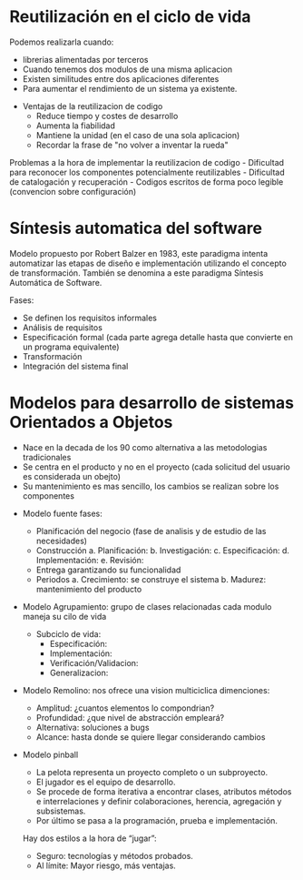 # Reutilización en el ciclo de vida

Podemos realizarla cuando:

- librerias alimentadas por terceros
- Cuando tenemos dos modulos de una misma aplicacion 
- Existen similitudes entre dos aplicaciones diferentes
- Para aumentar el rendimiento de un sistema ya existente.

* Ventajas de la reutilizacion de codigo
	- Reduce tiempo y costes de desarrollo
	- Aumenta la fiabilidad
	- Mantiene la unidad (en el caso de una sola aplicacion)
	- Recordar la frase de "no volver a inventar la rueda"

 Problemas a la hora de implementar la reutilizacion de codigo
	- Dificultad para reconocer los componentes potencialmente reutilizables
	- Dificultad de catalogación y recuperación
	- Codigos escritos de forma poco legible (convencion sobre configuración)


# Síntesis automatica del software



Modelo propuesto por Robert Balzer en 1983, este paradigma intenta automatizar las etapas de diseño e implementación utilizando el concepto de transformación. 
También se denomina a este paradigma Síntesis Automática de Software.

Fases:

- Se definen los requisitos informales
- Análisis de requisitos
- Especificación formal (cada parte agrega detalle hasta que convierte 
		en un programa equivalente)
- Transformación
- Integración del sistema final


# Modelos para desarrollo de sistemas Orientados a Objetos

* Nace en la decada de los 90 como alternativa a las metodologias tradicionales
* Se centra en el producto y no en el proyecto (cada solicitud del usuario es 
	considerada un obejto)
* Su mantenimiento es mas sencillo, los cambios se realizan sobre los componentes

- Modelo fuente
	fases:

	- Planificación del negocio (fase de analisis y de estudio de las necesidades)
	- Construcción 
		a. Planificación: 
		b. Investigación: 
		c. Especificación: 
		d. Implementación:
		e. Revisión:
	- Entrega garantizando su funcionalidad
	- Periodos
		a. Crecimiento:  se construye el sistema
		b. Madurez: mantenimiento del producto


- Modelo Agrupamiento: grupo de clases relacionadas
	cada modulo maneja su cilo de vida
	- Subciclo de vida: 
		- Especificación: 
		- Implementación: 
		- Verificación/Validacion: 
		- Generalizacion: 


- Modelo Remolino: nos ofrece una vision multiciclica
	dimenciones:
	- Amplitud: ¿cuantos elementos lo compondrian?
	- Profundidad: ¿que nivel de abstracción empleará?
	- Alternativa: soluciones a bugs
	- Alcance: hasta donde se quiere llegar considerando cambios


- Modelo pinball

	- La pelota representa un proyecto completo o un subproyecto.
	- El jugador es el equipo de desarrollo.
	- Se procede de forma iterativa a encontrar clases, atributos
	métodos e interrelaciones y definir colaboraciones, herencia,
	agregación y subsistemas.
	- Por último se pasa a la programación, prueba e
	implementación.
	
	Hay dos estilos a la hora de “jugar”:
	- Seguro: tecnologías y métodos probados.
	- Al límite: Mayor riesgo, más ventajas.
